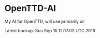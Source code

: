 # OpenTTD-AI
My AI for OpenTTD, will use primarily air

Latest backup: Sun Sep 15 12:17:02 UTC 2019
